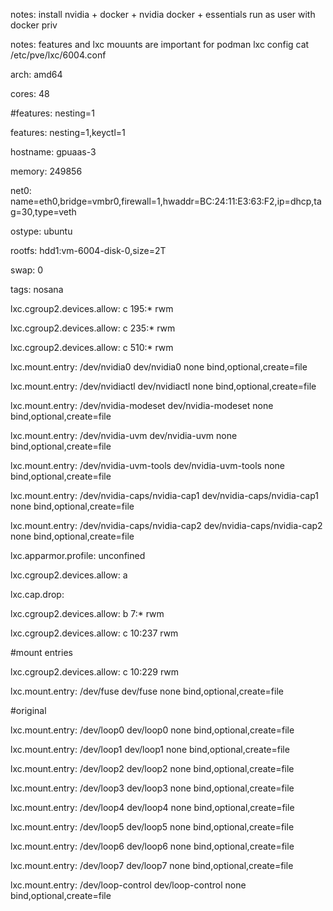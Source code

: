 notes:
install nvidia + docker + nvidia docker + essentials
run as user with docker priv



notes: features and lxc mouunts are important for podman
lxc config
cat /etc/pve/lxc/6004.conf


arch: amd64

cores: 48

#features: nesting=1

features: nesting=1,keyctl=1

hostname: gpuaas-3

memory: 249856

net0: name=eth0,bridge=vmbr0,firewall=1,hwaddr=BC:24:11:E3:63:F2,ip=dhcp,tag=30,type=veth

ostype: ubuntu

rootfs: hdd1:vm-6004-disk-0,size=2T

swap: 0

tags: nosana

lxc.cgroup2.devices.allow: c 195:* rwm

lxc.cgroup2.devices.allow: c 235:* rwm

lxc.cgroup2.devices.allow: c 510:* rwm

lxc.mount.entry: /dev/nvidia0 dev/nvidia0 none bind,optional,create=file

lxc.mount.entry: /dev/nvidiactl dev/nvidiactl none bind,optional,create=file

lxc.mount.entry: /dev/nvidia-modeset dev/nvidia-modeset none bind,optional,create=file

lxc.mount.entry: /dev/nvidia-uvm dev/nvidia-uvm none bind,optional,create=file

lxc.mount.entry: /dev/nvidia-uvm-tools dev/nvidia-uvm-tools none bind,optional,create=file

lxc.mount.entry: /dev/nvidia-caps/nvidia-cap1 dev/nvidia-caps/nvidia-cap1 none bind,optional,create=file

lxc.mount.entry: /dev/nvidia-caps/nvidia-cap2 dev/nvidia-caps/nvidia-cap2 none bind,optional,create=file

lxc.apparmor.profile: unconfined

lxc.cgroup2.devices.allow: a

lxc.cap.drop: 

lxc.cgroup2.devices.allow: b 7:* rwm

lxc.cgroup2.devices.allow: c 10:237 rwm

#mount entries

lxc.cgroup2.devices.allow: c 10:229 rwm

lxc.mount.entry: /dev/fuse dev/fuse none bind,optional,create=file

#original

lxc.mount.entry: /dev/loop0 dev/loop0 none bind,optional,create=file

lxc.mount.entry: /dev/loop1 dev/loop1 none bind,optional,create=file

lxc.mount.entry: /dev/loop2 dev/loop2 none bind,optional,create=file

lxc.mount.entry: /dev/loop3 dev/loop3 none bind,optional,create=file

lxc.mount.entry: /dev/loop4 dev/loop4 none bind,optional,create=file

lxc.mount.entry: /dev/loop5 dev/loop5 none bind,optional,create=file

lxc.mount.entry: /dev/loop6 dev/loop6 none bind,optional,create=file

lxc.mount.entry: /dev/loop7 dev/loop7 none bind,optional,create=file

lxc.mount.entry: /dev/loop-control dev/loop-control none bind,optional,create=file
